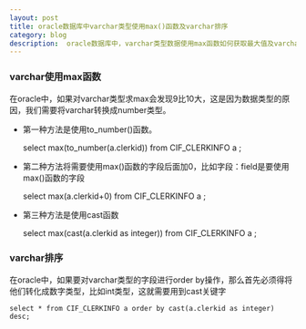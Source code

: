 ```yaml
---
layout: post
title: oracle数据库中varchar类型使用max()函数及varchar排序
category: blog
description:  oracle数据库中，varchar类型数据使用max函数如何获取最大值及varchar类型数据如何排序
---
```



### varchar使用max函数

在oracle中，如果对varchar类型求max会发现9比10大，这是因为数据类型的原因，我们需要将varchar转换成number类型。

- 第一种方法是使用to_number()函数。

	select max(to_number(a.clerkid)) from CIF_CLERKINFO a ;

- 第二种方法将需要使用max()函数的字段后面加0，比如字段：field是要使用max()函数的字段

	select max(a.clerkid+0) from CIF_CLERKINFO a ;

- 第三种方法是使用cast函数

	select max(cast(a.clerkid as integer)) from CIF_CLERKINFO a ;

### varchar排序 

在oracle中，如果要对varchar类型的字段进行order by操作，那么首先必须得将他们转化成数字类型，比如int类型，这就需要用到cast关键字

	select * from CIF_CLERKINFO a order by cast(a.clerkid as integer) desc;
	
